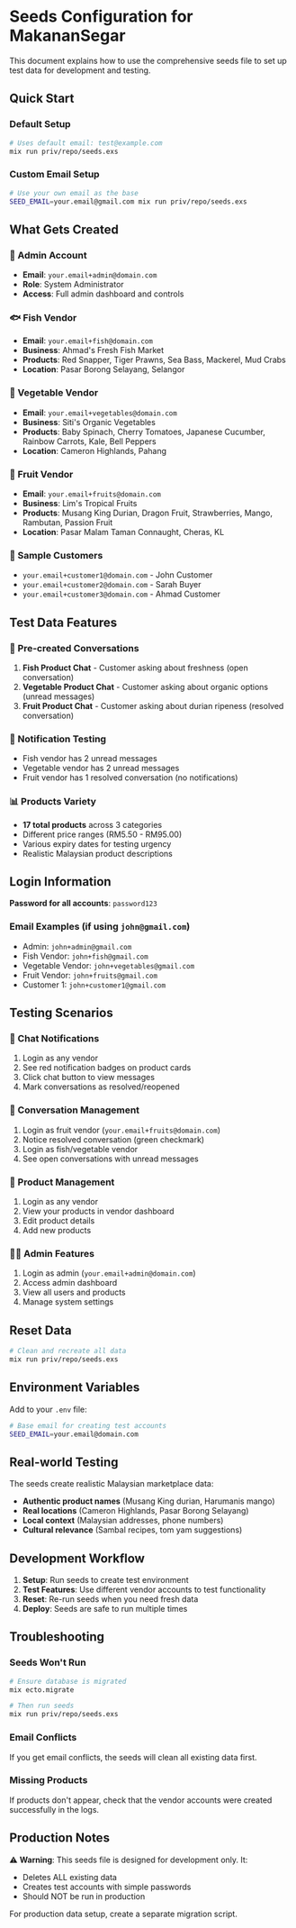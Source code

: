 # Seeds Configuration for MakananSegar

This document explains how to use the comprehensive seeds file to set up test data for development and testing.

## Quick Start

### Default Setup
```bash
# Uses default email: test@example.com
mix run priv/repo/seeds.exs
```

### Custom Email Setup
```bash
# Use your own email as the base
SEED_EMAIL=your.email@gmail.com mix run priv/repo/seeds.exs
```

## What Gets Created

### 🔧 Admin Account
- **Email**: `your.email+admin@domain.com`
- **Role**: System Administrator
- **Access**: Full admin dashboard and controls

### 🐟 Fish Vendor
- **Email**: `your.email+fish@domain.com`
- **Business**: Ahmad's Fresh Fish Market
- **Products**: Red Snapper, Tiger Prawns, Sea Bass, Mackerel, Mud Crabs
- **Location**: Pasar Borong Selayang, Selangor

### 🥬 Vegetable Vendor
- **Email**: `your.email+vegetables@domain.com`
- **Business**: Siti's Organic Vegetables
- **Products**: Baby Spinach, Cherry Tomatoes, Japanese Cucumber, Rainbow Carrots, Kale, Bell Peppers
- **Location**: Cameron Highlands, Pahang

### 🍎 Fruit Vendor
- **Email**: `your.email+fruits@domain.com`
- **Business**: Lim's Tropical Fruits
- **Products**: Musang King Durian, Dragon Fruit, Strawberries, Mango, Rambutan, Passion Fruit
- **Location**: Pasar Malam Taman Connaught, Cheras, KL

### 👥 Sample Customers
- `your.email+customer1@domain.com` - John Customer
- `your.email+customer2@domain.com` - Sarah Buyer
- `your.email+customer3@domain.com` - Ahmad Customer

## Test Data Features

### 💬 Pre-created Conversations
1. **Fish Product Chat** - Customer asking about freshness (open conversation)
2. **Vegetable Product Chat** - Customer asking about organic options (unread messages)
3. **Fruit Product Chat** - Customer asking about durian ripeness (resolved conversation)

### 🔔 Notification Testing
- Fish vendor has 2 unread messages
- Vegetable vendor has 2 unread messages
- Fruit vendor has 1 resolved conversation (no notifications)

### 📊 Products Variety
- **17 total products** across 3 categories
- Different price ranges (RM5.50 - RM95.00)
- Various expiry dates for testing urgency
- Realistic Malaysian product descriptions

## Login Information

**Password for all accounts**: `password123`

### Email Examples (if using `john@gmail.com`)
- Admin: `john+admin@gmail.com`
- Fish Vendor: `john+fish@gmail.com`
- Vegetable Vendor: `john+vegetables@gmail.com`
- Fruit Vendor: `john+fruits@gmail.com`
- Customer 1: `john+customer1@gmail.com`

## Testing Scenarios

### 🔴 Chat Notifications
1. Login as any vendor
2. See red notification badges on product cards
3. Click chat button to view messages
4. Mark conversations as resolved/reopened

### 📱 Conversation Management
1. Login as fruit vendor (`your.email+fruits@domain.com`)
2. Notice resolved conversation (green checkmark)
3. Login as fish/vegetable vendor
4. See open conversations with unread messages

### 🛒 Product Management
1. Login as any vendor
2. View your products in vendor dashboard
3. Edit product details
4. Add new products

### 👨‍💼 Admin Features
1. Login as admin (`your.email+admin@domain.com`)
2. Access admin dashboard
3. View all users and products
4. Manage system settings

## Reset Data

```bash
# Clean and recreate all data
mix run priv/repo/seeds.exs
```

## Environment Variables

Add to your `.env` file:
```bash
# Base email for creating test accounts
SEED_EMAIL=your.email@domain.com
```

## Real-world Testing

The seeds create realistic Malaysian marketplace data:

- **Authentic product names** (Musang King durian, Harumanis mango)
- **Real locations** (Cameron Highlands, Pasar Borong Selayang)
- **Local context** (Malaysian addresses, phone numbers)
- **Cultural relevance** (Sambal recipes, tom yam suggestions)

## Development Workflow

1. **Setup**: Run seeds to create test environment
2. **Test Features**: Use different vendor accounts to test functionality
3. **Reset**: Re-run seeds when you need fresh data
4. **Deploy**: Seeds are safe to run multiple times

## Troubleshooting

### Seeds Won't Run
```bash
# Ensure database is migrated
mix ecto.migrate

# Then run seeds
mix run priv/repo/seeds.exs
```

### Email Conflicts
If you get email conflicts, the seeds will clean all existing data first.

### Missing Products
If products don't appear, check that the vendor accounts were created successfully in the logs.

## Production Notes

⚠️ **Warning**: This seeds file is designed for development only. It:
- Deletes ALL existing data
- Creates test accounts with simple passwords
- Should NOT be run in production

For production data setup, create a separate migration script.